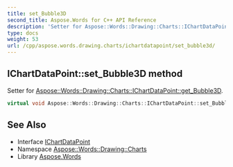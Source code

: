 ```yaml
---
title: set_Bubble3D
second_title: Aspose.Words for C++ API Reference
description: 'Setter for Aspose::Words::Drawing::Charts::IChartDataPoint::get_Bubble3D.'
type: docs
weight: 53
url: /cpp/aspose.words.drawing.charts/ichartdatapoint/set_bubble3d/
---
```

## IChartDataPoint::set_Bubble3D method


Setter for [Aspose::Words::Drawing::Charts::IChartDataPoint::get_Bubble3D](../get_bubble3d/).

```cpp
virtual void Aspose::Words::Drawing::Charts::IChartDataPoint::set_Bubble3D(bool value)=0
```

## See Also

* Interface [IChartDataPoint](../)
* Namespace [Aspose::Words::Drawing::Charts](../../)
* Library [Aspose.Words](../../../)

